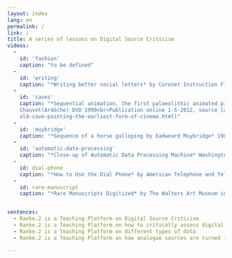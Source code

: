 ```yaml
---
layout: index
lang: en
permalink: /
link: /
title: A series of lessons on Digital Source Criticism
videos:
  -
    id: 'fashion'
    caption: "to be defined"
  -
    id: 'writing'
    caption: "*Writing better social letters* by Coronet Instruction Films 1950<br>Publiction online 20-9-2013, source [archive.org](https://github.com/C2DH/ranketwo/edit/master/pages/index.md)"
  -
    id: 'caves'
    caption: "*Sequential animation, the first palaeolithic animated pictures* © Marc Azéma, grotte des Trois-Frères(Ariège), grotte   
    Chauvet(Ardèche) DVD 1990<br>Publication online 1-5-2012, source [archive.org](http://www.openculture.com/2016/07/was-a-32000-year-
    old-cave-painting-the-earliest-form-of-cinema.html)"
  -
    id: 'muybridge'
    caption: "*Sequence of a horse galloping by Eadweard Muybridge* 1904<br>Publication online 17-10-2005, source [wikicommons](https://commons.wikimedia.org/wiki/Category:Eadweard_Muybridge_animations)"
  -
    id: 'automatic-data-processing'
    caption: "*Close-up of Automatic Data Processing Machine* Washington DC, USA, 1953<br>Publication online unknown, source [https://www.pond5.com](https://www.pond5.com/stock-footage/44586363/automatic-data-processing-machine.html)" 
  -
    id: dial-phone
    caption: "*How to Use the Dial Phone* by American Telephone and Telegraph Co.(AT&T) 1927<br>Publication online 16-7-2002, source [archive.org](https://archive.org/details/HowtoUse1927)"
  -
    id: rare-manuscript
    caption: "*Rare Manuscripts Digitized* by The Walters Art Museum in Baltimore, CTV<br>Publication online 29-7-2013, source  [archive.org](https://archive.org/details/Rare_Manuscripts_Digitized)"


sentences:
  - Ranke.2 is a Teaching Platform on Digital Source Criticism
  - Ranke.2 is a Teaching Platform on how to critically assess digital historical sources
  - Ranke.2 is a Teaching Platform on different types of data
  - Ranke.2 is a Teaching Platform on how analogue sources are turned into digital representations

---
```


<!-- more -->
